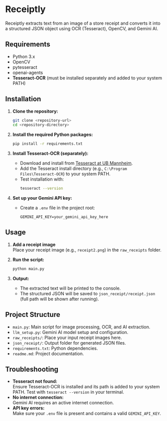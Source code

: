 # Receiptly

Receiptly extracts text from an image of a store receipt and converts it into a structured JSON object using OCR (Tesseract), OpenCV, and Gemini AI.

## Requirements

- Python 3.x
- OpenCV
- pytesseract
- openai-agents
- **Tesseract-OCR** (must be installed separately and added to your system PATH)

## Installation

1. **Clone the repository:**
    ```sh
    git clone <repository-url>
    cd <repository-directory>
    ```

2. **Install the required Python packages:**
    ```sh
    pip install -r requirements.txt
    ```

3. **Install Tesseract-OCR (separately):**
    - Download and install from [Tesseract at UB Mannheim](https://github.com/tesseract-ocr/tesseract).
    - Add the Tesseract install directory (e.g., `C:\Program Files\Tesseract-OCR`) to your system PATH.
    - Test installation with:
      ```sh
      tesseract --version
      ```

4. **Set up your Gemini API key:**
    - Create a `.env` file in the project root:
      ```
      GEMINI_API_KEY=your_gemini_api_key_here
      ```

## Usage

1. **Add a receipt image**  
   Place your receipt image (e.g., `receipt2.png`) in the `raw_receipts` folder.

2. **Run the script:**
    ```sh
    python main.py
    ```

3. **Output:**  
   - The extracted text will be printed to the console.
   - The structured JSON will be saved to `json_receipt/receipt.json` (full path will be shown after running).

## Project Structure

- `main.py`: Main script for image processing, OCR, and AI extraction.
- `llm_setup.py`: Gemini AI model setup and configuration.
- `raw_receipts/`: Place your input receipt images here.
- `json_receipt/`: Output folder for generated JSON files.
- `requirements.txt`: Python dependencies.
- `readme.md`: Project documentation.

## Troubleshooting

- **Tesseract not found:**  
  Ensure Tesseract-OCR is installed and its path is added to your system PATH. Test with `tesseract --version` in your terminal.
- **No internet connection:**  
  Gemini AI requires an active internet connection.
- **API key errors:**  
  Make sure your `.env` file is present and contains a valid `GEMINI_API_KEY`.

